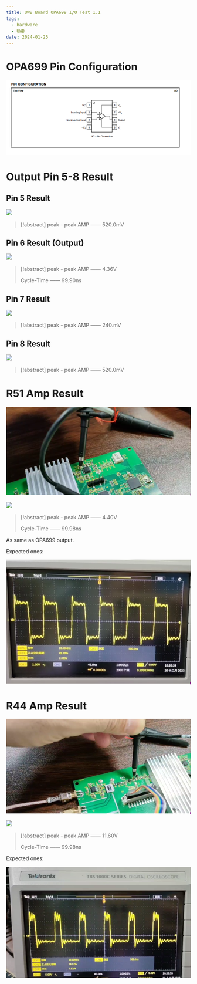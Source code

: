 ```yaml
---
title: UWB Board OPA699 I/O Test 1.1
tags:
  - hardware
  - UWB
date: 2024-01-25
---
```

# OPA699 Pin Configuration

![](research_career/UWB_about/report/attachments/Pasted%20image%2020240124144133.png)


# Output Pin 5-8 Result

## Pin 5 Result

![](research_career/UWB_about/report/attachments/eddfb199412aa302a244ecc09588006%201.jpg)

> [!abstract] 
>  peak - peak AMP —— 520.0mV


## Pin 6 Result (Output)

![](research_career/UWB_about/report/attachments/e62823e6aac8e6136052633bc485364.jpg)

> [!abstract] 
>  peak - peak AMP —— 4.36V
>  
>  Cycle-Time —— 99.90ns


## Pin 7 Result


![](research_career/UWB_about/report/attachments/e4c90ae3230c59cf8435ee16806c3eb.jpg)


> [!abstract] 
>  peak - peak AMP —— 240.mV


## Pin 8 Result

![](research_career/UWB_about/report/attachments/5b511d3f0eeabedf9b38e52ade571fb.jpg)

> [!abstract] 
>  peak - peak AMP —— 520.0mV


# R51 Amp Result

![](research_career/UWB_about/report/attachments/70e99e67031e11825b0e3120335ddb0.png)

![](research_career/UWB_about/report/attachments/8087296672da2c599b091554f464a57.jpg)

> [!abstract] 
>  peak - peak AMP —— 4.40V
>  
>  Cycle-Time —— 99.98ns

As same as OPA699 output.

Expected ones:

![](research_career/UWB_about/report/attachments/b4bb769d9dd67125e3571897d577036.png)


# R44 Amp Result

![](research_career/UWB_about/report/attachments/df6821abfc09f5337071d9ed4d76a6f%201.png)

![](research_career/UWB_about/report/attachments/423a04e662206d11b2a178eeaf326dd.jpg)

> [!abstract] 
>  peak - peak AMP —— 11.60V
>  
>  Cycle-Time —— 99.98ns


Expected ones:

![](research_career/UWB_about/report/attachments/c2354d770a165663e67141645ad9b00.png)